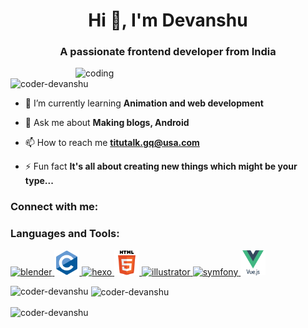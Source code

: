<h1 align="center">Hi 👋, I'm Devanshu</h1>
<h3 align="center">A passionate frontend developer from India</h3>

<img align="right" alt="coding" width="400" sre="https://user
images.githubusercontent.com/55389276/140866485-8b lc876-9a8f-4d6a-98de-08e498leaf70.gif">

<p align="left"> <img src="https://komarev.com/ghpvc/?username=coder-devanshu&label=@coder-devanshu&color=00ff00&style=flat" alt="coder-devanshu" /> </p>

- 🌱 I’m currently learning **Animation and web development**

- 💬 Ask me about **Making blogs, Android**

- 📫 How to reach me **titutalk.gq@usa.com**

- ⚡ Fun fact **It's all about creating new things which might be your type...**

<h3 align="left">Connect with me:</h3>
<p align="left">
</p>

<h3 align="left">Languages and Tools:</h3>
<p align="left"> <a href="https://www.blender.org/" target="_blank" rel="noreferrer"> <img src="https://download.blender.org/branding/community/blender_community_badge_white.svg" alt="blender" width="40" height="40"/> </a> <a href="https://www.cprogramming.com/" target="_blank" rel="noreferrer"> <img src="https://raw.githubusercontent.com/devicons/devicon/master/icons/c/c-original.svg" alt="c" width="40" height="40"/> </a> <a href="hexo.io/" target="_blank" rel="noreferrer"> <img src="https://www.vectorlogo.zone/logos/hexoio/hexoio-icon.svg" alt="hexo" width="40" height="40"/> </a> <a href="https://www.w3.org/html/" target="_blank" rel="noreferrer"> <img src="https://raw.githubusercontent.com/devicons/devicon/master/icons/html5/html5-original-wordmark.svg" alt="html5" width="40" height="40"/> </a> <a href="https://www.adobe.com/in/products/illustrator.html" target="_blank" rel="noreferrer"> <img src="https://www.vectorlogo.zone/logos/adobe_illustrator/adobe_illustrator-icon.svg" alt="illustrator" width="40" height="40"/> </a> <a href="https://symfony.com" target="_blank" rel="noreferrer"> <img src="https://symfony.com/logos/symfony_black_03.svg" alt="symfony" width="40" height="40"/> </a> <a href="https://vuejs.org/" target="_blank" rel="noreferrer"> <img src="https://raw.githubusercontent.com/devicons/devicon/master/icons/vuejs/vuejs-original-wordmark.svg" alt="vuejs" width="40" height="40"/> </a> </p>

<p><img align="left" src="https://github-readme-stats.vercel.app/api/top-langs?username=coder-devanshu&show_icons=true&title_color=00ff00&locale=en&layout=compact" alt="coder-devanshu" /></p>

<p>&nbsp;<img align="center" src="https://github-readme-stats.vercel.app/api?username=coder-devanshu&show_icons=true&theme=tokyonight&locale=en" alt="coder-devanshu" /></p>

<p><img align="center" src="https://github-readme-streak-stats.herokuapp.com/?user=coder-devanshu&" alt="coder-devanshu" /></p>
